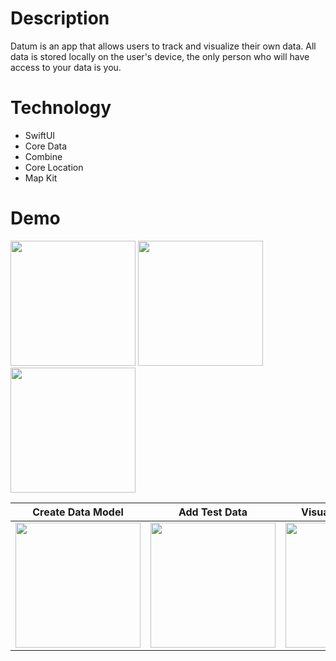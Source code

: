 # Description

Datum is an app that allows users to track and visualize their own data. All data is stored locally on the user's device, the only person who will have access to your data is you. 

# Technology

- SwiftUI
- Core Data
- Combine
- Core Location
- Map Kit

# Demo

<img src="https://github.com/zsoldaat/Datum/blob/main/Datum/Demo%20Gifs/Create%20Data%20Model.gif" width="200">
<img src="https://github.com/zsoldaat/Datum/blob/main/Datum/Demo%20Gifs/Add%20Test%20Data.gif" width="200">
<img src="https://github.com/zsoldaat/Datum/blob/main/Datum/Demo%20Gifs/Visualize%20Test%20Data.gif" width="200">

Create Data Model            |  Add Test Data | Visualize Test Data
:-------------------------:|:-------------------------:|:-------------------------:
<img src="https://github.com/zsoldaat/Datum/blob/main/Datum/Demo%20Gifs/Create%20Data%20Model.gif" width="200">  |  <img src="https://github.com/zsoldaat/Datum/blob/main/Datum/Demo%20Gifs/Add%20Test%20Data.gif" width="200"> | <img src="https://github.com/zsoldaat/Datum/blob/main/Datum/Demo%20Gifs/Visualize%20Test%20Data.gif" width="200">
